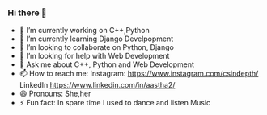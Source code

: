 ### Hi there 👋


- 🔭 I’m currently working on C++,Python
- 🌱 I’m currently learning Django Develpopment
- 👯 I’m looking to collaborate on  Python, Django
- 🤔 I’m looking for help with Web Development
- 💬 Ask me about C++, Python and Web Development
- 📫 How to reach me: Instagram: https://www.instagram.com/csindepth/ LinkedIn https://www.linkedin.com/in/aastha2/
- 😄 Pronouns: She,her
- ⚡ Fun fact: In spare time I used to dance and listen Music

